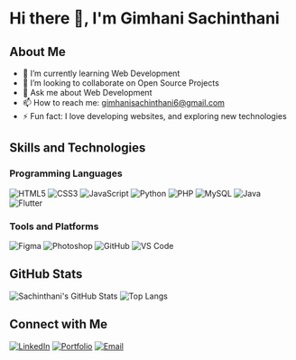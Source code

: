 # Hi there 👋, I'm Gimhani Sachinthani

## About Me

- 🌱 I’m currently learning Web Development 
- 👯 I’m looking to collaborate on Open Source Projects
- 💬 Ask me about Web Development
- 📫 How to reach me: [gimhanisachinthani6@gmail.com](mailto:gimhanisachinthani6@gmail.com)
- ⚡ Fun fact: I love developing websites, and exploring new technologies

## Skills and Technologies

### Programming Languages
![HTML5](https://img.shields.io/badge/-HTML5-E34F26?style=flat&logo=html5&logoColor=white)
![CSS3](https://img.shields.io/badge/-CSS3-1572B6?style=flat&logo=css3&logoColor=white)
![JavaScript](https://img.shields.io/badge/-JavaScript-F7DF1E?style=flat&logo=javascript&logoColor=black)
![Python](https://img.shields.io/badge/-Python-3776AB?style=flat&logo=python&logoColor=white)
![PHP](https://img.shields.io/badge/-PHP-777BB4?style=flat&logo=php&logoColor=white)
![MySQL](https://img.shields.io/badge/-MySQL-4479A1?style=flat&logo=mysql&logoColor=white)
![Java](https://img.shields.io/badge/-Java-007396?style=flat&logo=java&logoColor=white)
![Flutter](https://img.shields.io/badge/-Flutter-02569B?style=flat&logo=flutter&logoColor=white)

### Tools and Platforms
![Figma](https://img.shields.io/badge/-Figma-F24E1E?style=flat&logo=figma&logoColor=white)
![Photoshop](https://img.shields.io/badge/-Photoshop-31A8FF?style=flat&logo=adobe-photoshop&logoColor=white)
![GitHub](https://img.shields.io/badge/-GitHub-181717?style=flat&logo=github&logoColor=white)
![VS Code](https://img.shields.io/badge/-VS_Code-007ACC?style=flat&logo=visual-studio-code&logoColor=white)

## GitHub Stats

![Sachinthani's GitHub Stats](https://github-readme-stats.vercel.app/api?username=WAGSachinthani&show_icons=true&theme=radical)
![Top Langs](https://github-readme-stats.vercel.app/api/top-langs/?username=WAGSachinthani&layout=compact&theme=radical)

## Connect with Me

[![LinkedIn](https://img.shields.io/badge/-LinkedIn-blue?style=flat&logo=linkedin&logoColor=white)](https://linkedin.com/in/wickrama-arachchige-sachinthani-354b40207)
[![Portfolio](https://img.shields.io/badge/-Portfolio-ff69b4?style=flat&logo=github&logoColor=white)](https://wagsachinthani.github.io/my_portfolio/)
[![Email](https://img.shields.io/badge/-Email-D14836?style=flat&logo=gmail&logoColor=white)](mailto:gimhanisachinthani6@gmail.com)
